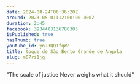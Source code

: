 ```yaml
---
date: 2024-08-24T06:36:20Z
around: 2023-05-01T12:00:00.000Z
duration: 2:45
facebook: 3934483136780305
isPublished: true
hasThumb: true
youtube_id: ynJ3QQ1fqWc
title: toque de São Bento Grande de Angola
slug: m07ri1jg
---
```

"The scale of justice
Never weighs what it should"

